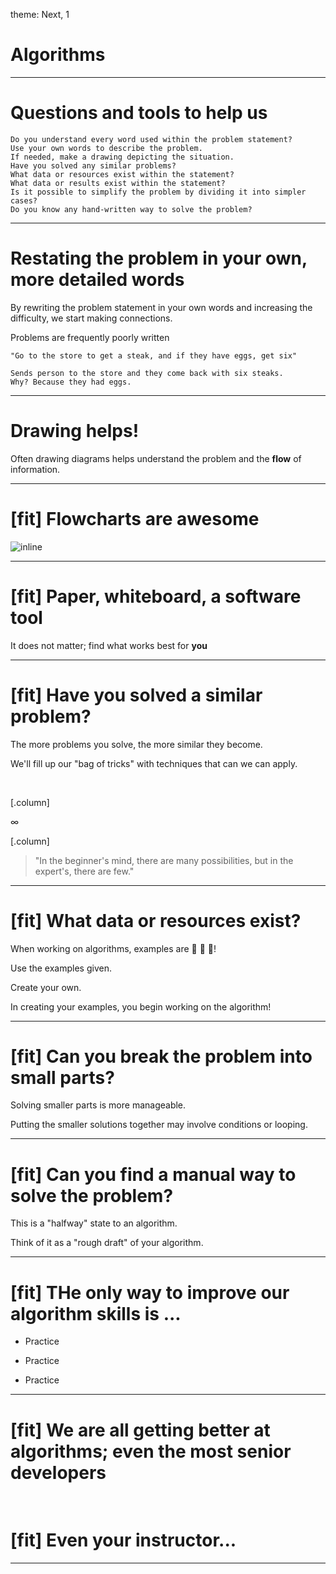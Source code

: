 theme: Next, 1

# Algorithms

---

# Questions and tools to help us

    Do you understand every word used within the problem statement?
    Use your own words to describe the problem.
    If needed, make a drawing depicting the situation.
    Have you solved any similar problems?
    What data or resources exist within the statement?
    What data or results exist within the statement?
    Is it possible to simplify the problem by dividing it into simpler cases?
    Do you know any hand-written way to solve the problem?

---

# Restating the problem in your own, more detailed words

By rewriting the problem statement in your own words and increasing the difficulty, we start making connections.

Problems are frequently poorly written

    "Go to the store to get a steak, and if they have eggs, get six"

    Sends person to the store and they come back with six steaks.
    Why? Because they had eggs.

---

# Drawing helps!

Often drawing diagrams helps understand the problem and the **flow** of information.

---

# [fit] Flowcharts are awesome

![inline](https://c1.staticflickr.com/9/8160/7214525854_733237dd83_z.jpg)

---

# [fit] Paper, whiteboard, a software tool

It does not matter; find what works best for **you**

---

# [fit] Have you solved a similar problem?

The more problems you solve, the more similar they become.

We'll fill up our "bag of tricks" with techniques that can we can apply.

<br/>

[.column]

∞

[.column]

> "In the beginner's mind, there are many possibilities, but in the expert's, there are few."

---

# [fit] What data or resources exist?

When working on algorithms, examples are 🎁 🎁 🎁!

Use the examples given.

Create your own.

In creating your examples, you begin working on the algorithm!

---

# [fit] Can you break the problem into small parts?

Solving smaller parts is more manageable.

Putting the smaller solutions together may involve conditions or looping.

---

# [fit] Can you find a manual way to solve the problem?

This is a "halfway" state to an algorithm.

Think of it as a "rough draft" of your algorithm.

---

# [fit] THe only way to improve our algorithm skills is ...

- Practice

- Practice

- Practice

---

# [fit] We are **all** getting better at algorithms; even the most senior developers

<br/>

# [fit] Even your instructor...

---

